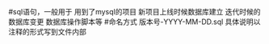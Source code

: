 #sql语句，一般用于
    用到了mysql的项目
    新项目上线时候数据库建立
    迭代时候的数据库变更
    数据库操作脚本等
#命名方式
    版本号-YYYY-MM-DD.sql
    具体说明以注释的形式写到文件内部

    
